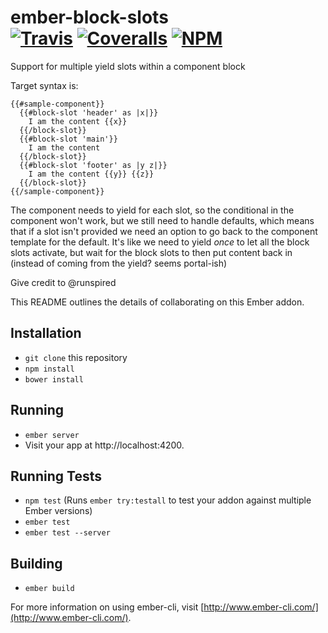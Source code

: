 [ci-img]: https://img.shields.io/travis/ciena-blueplanet/ember-block-slots.svg "Travis CI Build Status"
[ci-url]: https://travis-ci.org/ciena-blueplanet/ember-block-slots
[cov-img]: https://img.shields.io/coveralls/ciena-blueplanet/ember-block-slots.svg "Coveralls Code Coverage"
[cov-url]: https://coveralls.io/github/ciena-blueplanet/ember-block-slots
[npm-img]: https://img.shields.io/npm/v/ember-block-slots.svg "NPM Version"
[npm-url]: https://www.npmjs.com/package/ember-block-slots

# ember-block-slots <br /> [![Travis][ci-img]][ci-url] [![Coveralls][cov-img]][cov-url] [![NPM][npm-img]][npm-url]

Support for multiple yield slots within a component block

Target syntax is:

```
{{#sample-component}}
  {{#block-slot 'header' as |x|}}
    I am the content {{x}}
  {{/block-slot}}
  {{#block-slot 'main'}}
    I am the content
  {{/block-slot}}
  {{#block-slot 'footer' as |y z|}}
    I am the content {{y}} {{z}}
  {{/block-slot}}
{{/sample-component}}
```

The component needs to yield for each slot, so the conditional in the component won't work, but we still need to handle defaults, which means that if a slot isn't provided we need an option to go back to the component template for the default.  It's like we need to yield *once* to let all the block slots activate, but wait for the block slots to then put content back in (instead of coming from the yield? seems portal-ish)

Give credit to @runspired

This README outlines the details of collaborating on this Ember addon.

## Installation

* `git clone` this repository
* `npm install`
* `bower install`

## Running

* `ember server`
* Visit your app at http://localhost:4200.

## Running Tests

* `npm test` (Runs `ember try:testall` to test your addon against multiple Ember versions)
* `ember test`
* `ember test --server`

## Building

* `ember build`

For more information on using ember-cli, visit [http://www.ember-cli.com/](http://www.ember-cli.com/).
